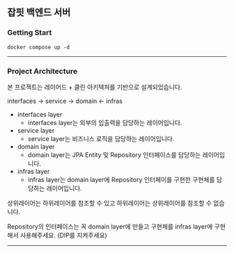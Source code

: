## 잡핏 백엔드 서버

### Getting Start

```shell
docker compose up -d
```

---

### Project Architecture

본 프로젝트는 레이어드 + 클린 아키텍처를 기반으로 설계되었습니다.

interfaces -> service -> domain <- infras

- interfaces layer
  - interfaces layer는 외부의 입출력을 담당하는 레이어입니다.
- service layer
  - service layer는 비즈니스 로직을 담당하는 레이어입니다.
- domain layer
  - domain layer는 JPA Entity 및 Repository 인터페이스를 담당하는 레이어입니다.
- infras layer
  - infras layer는 domain layer에 Repository 인터페이를 구현한 구현체를 담당하는 레이어입니다.

상위레이어는 하위레이어를 참조할 수 있고 하위레이어는 상위레이어를 참조할 수 없습니다.

Repository의 인터페이스는 꼭 domain layer에 만들고 구현체를 infras layer에 구현해서 사용해주세요. (DIP를 지켜주세요)

---

